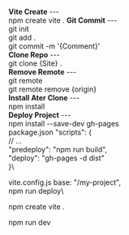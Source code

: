 **Vite Create**
---\
npm create vite .
**Git Commit**
---\
git init\
git add .\
git commit -m '{Comment}'\
**Clone Repo**
---\
git clone {Site} .\
**Remove Remote**
---\
git remote\
git remote remove {origin}\
**Install Ater Clone**
---\
npm install\
**Deploy Project**
---\
npm install --save-dev gh-pages\
package.json 
"scripts": {\
    // ...\
    "predeploy": "npm run build",\
    "deploy": "gh-pages -d dist"\
}\

vite.config.js
base: "/my-project",\
npm run deploy\






npm create vite .

npm run dev
